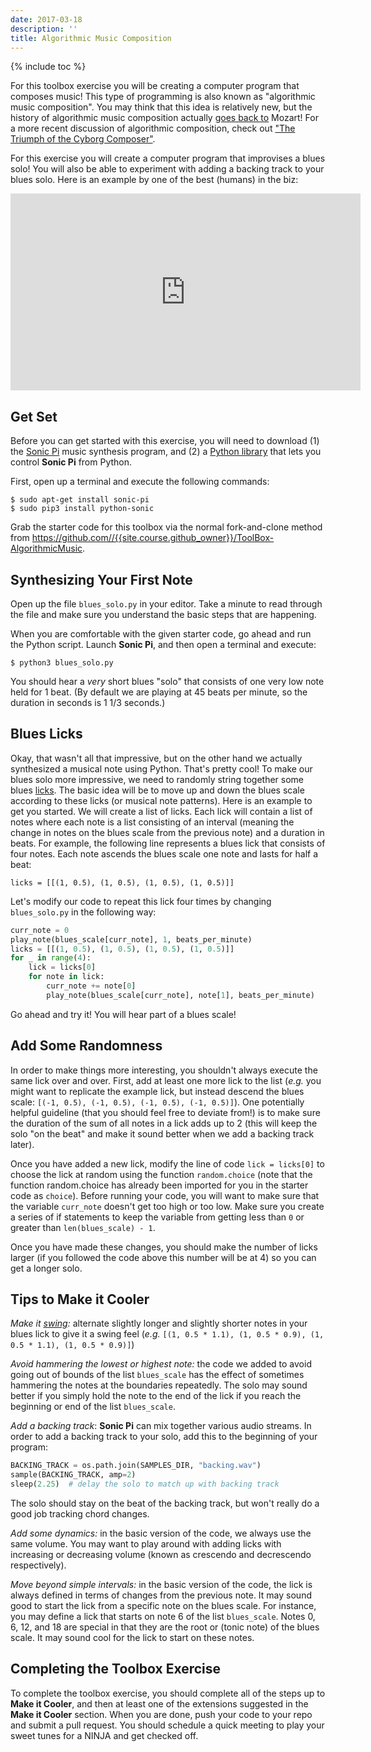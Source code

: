```yaml
---
date: 2017-03-18
description: ''
title: Algorithmic Music Composition
---
```


{% include toc %}

For this toolbox exercise you will be creating a computer program that
composes music! This type of programming is also known as "algorithmic music
composition". You may think that this idea is relatively new, but the history
of algorithmic music composition actually [goes back
to](http://en.wikipedia.org/wiki/Musikalisches_W%C3%BCrfelspiel) Mozart! For a
more recent discussion of algorithmic composition, check out ["The Triumph of
the Cyborg Composer"](http://www.psmag.com/books-and-culture/triumph-of-the-cyborg-composer-8507).

For this exercise you will create a computer program that improvises a blues
solo! You will also be able to experiment with adding a backing track to your
blues solo. Here is an example by one of the best (humans) in the biz:

<iframe class="youtube-player" width="560" height="315" src="https://www.youtube.com/embed/MpRIYi721WE" frameborder="0" allowfullscreen></iframe>


## Get Set

Before you can get started with this exercise, you will need to download
(1) the
[Sonic Pi](http://sonic-pi.net) music synthesis program, and
(2) a [Python library](https://github.com/gkvoelkl/python-sonic) that lets you control **Sonic Pi** from Python.

First, open up a terminal and execute the following commands:

    $ sudo apt-get install sonic-pi
    $ sudo pip3 install python-sonic

Grab the starter code for this toolbox via the normal fork-and-clone method
from <https://github.com//{{site.course.github_owner}}/ToolBox-AlgorithmicMusic>.

## Synthesizing Your First Note

Open up the file `blues_solo.py` in your editor. Take a minute to read
through the file and make sure you understand the basic steps that are
happening.

When you are comfortable with the given starter code, go ahead and run the
Python script. Launch **Sonic Pi**, and then open a terminal and execute:

    $ python3 blues_solo.py

You should hear a _very_ short blues "solo" that consists of one very low note
held for 1 beat. (By default we are playing at 45 beats per minute, so the
duration in seconds is 1 1/3 seconds.)

## Blues Licks

Okay, that wasn't all that impressive, but on the other hand we actually
synthesized a musical note using Python. That's pretty cool! To make our blues
solo more impressive, we need to randomly string together some blues
[licks](http://en.wikipedia.org/wiki/Lick_%28music%29). The basic idea will be
to move up and down the blues scale according to these licks (or musical note
patterns). Here is an example to get you started. We will create a list of
licks. Each lick will contain a list of notes where each note is a list
consisting of an interval (meaning the change in notes on the blues scale from
the previous note) and a duration in beats. For example, the following line
represents a blues lick that consists of four notes. Each note ascends the
blues scale one note and lasts for half a beat:

    licks = [[(1, 0.5), (1, 0.5), (1, 0.5), (1, 0.5)]]

Let's modify our code to repeat this lick four times by changing `blues_solo.py`
in the following way:

``` python
curr_note = 0
play_note(blues_scale[curr_note], 1, beats_per_minute)
licks = [[(1, 0.5), (1, 0.5), (1, 0.5), (1, 0.5)]]
for _ in range(4):
    lick = licks[0]
    for note in lick:
        curr_note += note[0]
        play_note(blues_scale[curr_note], note[1], beats_per_minute)
```

Go ahead and try it! You will hear part of a blues scale!

## Add Some Randomness

In order to make things more interesting, you shouldn't always execute the
same lick over and over. First, add at least one more lick to the list (*e.g.*
you might want to replicate the example lick, but instead descend the blues
scale: `[(-1, 0.5), (-1, 0.5), (-1, 0.5), (-1, 0.5)]`). One potentially
helpful guideline (that you should feel free to deviate from!) is to make sure
the duration of the sum of all notes in a lick adds up to 2 (this will keep
the solo "on the beat" and make it sound better when we add a backing track
later).

Once you have added a new lick, modify the line of code `lick = licks[0]` to
choose the lick at random using the function `random.choice` (note that the
function random.choice has already been imported for you in the starter code
as `choice`). Before running your code, you will want to make sure that the
variable `curr_note` doesn't get too high or too low. Make sure you create a
series of if statements to keep the variable from getting less than `0` or
greater than `len(blues_scale) - 1`.

Once you have made these changes, you should make the number of licks larger
(if you followed the code above this number will be at 4) so you can get a
longer solo.

## Tips to Make it Cooler

_Make it [swing](http://en.wikipedia.org/wiki/Swing_%28jazz_performance_style%29#Rhythm):_
alternate slightly longer and slightly shorter notes in your blues lick to
give it a swing feel (*e.g.*
`[(1, 0.5 * 1.1), (1, 0.5 * 0.9), (1, 0.5 * 1.1), (1, 0.5 * 0.9)]`)

_Avoid hammering the lowest or highest note:_ the code we added to avoid going
out of bounds of the list `blues_scale` has the effect of sometimes hammering
the notes at the boundaries repeatedly. The solo may sound better if you
simply hold the note to the end of the lick if you reach the beginning or end
of the list `blues_scale`.

_Add a backing track_: **Sonic Pi** can mix together various audio streams.
In order to add a backing track to your solo, add this to the beginning of
your program:

``` python
BACKING_TRACK = os.path.join(SAMPLES_DIR, "backing.wav")
sample(BACKING_TRACK, amp=2)
sleep(2.25)  # delay the solo to match up with backing track
```

The solo should stay on the beat of the backing track, but won't really do a
good job tracking chord changes.

_Add some dynamics:_ in the basic version of the code, we always use the same
volume. You may want to play around with adding licks with increasing or
decreasing volume (known as crescendo and decrescendo respectively).

_Move beyond simple intervals:_ in the basic version of the code, the lick is
always defined in terms of changes from the previous note. It may sound good
to start the lick from a specific note on the blues scale. For instance, you
may define a lick that starts on note 6 of the list `blues_scale`. Notes 0, 6,
12, and 18 are special in that they are the root or (tonic note) of the blues
scale. It may sound cool for the lick to start on these notes.

## Completing the Toolbox Exercise

To complete the toolbox exercise, you should complete all of the steps up to
**Make it Cooler**, and then at least one of the extensions suggested in the
**Make it Cooler** section. When you are done, push your code to your repo and
submit a pull request. You should schedule a quick meeting to play your sweet
tunes for a NINJA and get checked off.
